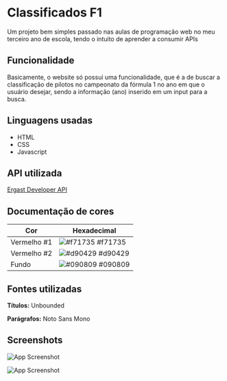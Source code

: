# Classificados F1

Um projeto bem simples passado nas aulas de programação web no meu terceiro ano de escola, tendo o intuito de aprender a consumir APIs

## Funcionalidade

Basicamente, o website só possui uma funcionalidade, que é a de buscar a classificação de pilotos no campeonato da fórmula 1 no ano em que o usuário desejar, sendo a informação (ano) inserido em um input para a busca.

## Linguagens usadas

- HTML
- CSS
- Javascript

## API utilizada

[Ergast Developer API](https://ergast.com/mrd/)

## Documentação de cores

| Cor         | Hexadecimal                                                      |
| ----------- | ---------------------------------------------------------------- |
| Vermelho #1 | ![#f71735](https://via.placeholder.com/10/f71735?text=+) #f71735 |
| Vermelho #2 | ![#d90429](https://via.placeholder.com/10/d90429?text=+) #d90429 |
| Fundo       | ![#090809](https://via.placeholder.com/10/090809?text=+) #090809 |

## Fontes utilizadas

**Títulos:** Unbounded

**Parágrafos:** Noto Sans Mono


## Screenshots

![App Screenshot](https://private-user-images.githubusercontent.com/102840449/311387317-059a4b4b-e46e-4595-9610-3bc825d2ee70.png?jwt=eyJhbGciOiJIUzI1NiIsInR5cCI6IkpXVCJ9.eyJpc3MiOiJnaXRodWIuY29tIiwiYXVkIjoicmF3LmdpdGh1YnVzZXJjb250ZW50LmNvbSIsImtleSI6ImtleTUiLCJleHAiOjE3MDk5Mzg4NzQsIm5iZiI6MTcwOTkzODU3NCwicGF0aCI6Ii8xMDI4NDA0NDkvMzExMzg3MzE3LTA1OWE0YjRiLWU0NmUtNDU5NS05NjEwLTNiYzgyNWQyZWU3MC5wbmc_WC1BbXotQWxnb3JpdGhtPUFXUzQtSE1BQy1TSEEyNTYmWC1BbXotQ3JlZGVudGlhbD1BS0lBVkNPRFlMU0E1M1BRSzRaQSUyRjIwMjQwMzA4JTJGdXMtZWFzdC0xJTJGczMlMkZhd3M0X3JlcXVlc3QmWC1BbXotRGF0ZT0yMDI0MDMwOFQyMjU2MTRaJlgtQW16LUV4cGlyZXM9MzAwJlgtQW16LVNpZ25hdHVyZT1mYjdiNzY4MjU0MGI5MzM3MGU5MzEwZGVmMGM4Y2UzZmY3ODk2MTlkODVjNmZhZTYxY2MwNGJkODY1NDcyMjgzJlgtQW16LVNpZ25lZEhlYWRlcnM9aG9zdCZhY3Rvcl9pZD0wJmtleV9pZD0wJnJlcG9faWQ9MCJ9.sjhxTriP7rUi3RBATryfnbELJHxpT6mUJVeyUHrfcSs)

![App Screenshot](https://private-user-images.githubusercontent.com/102840449/311387323-30fc3309-cd65-4b01-899f-3a5344506d3c.png?jwt=eyJhbGciOiJIUzI1NiIsInR5cCI6IkpXVCJ9.eyJpc3MiOiJnaXRodWIuY29tIiwiYXVkIjoicmF3LmdpdGh1YnVzZXJjb250ZW50LmNvbSIsImtleSI6ImtleTUiLCJleHAiOjE3MDk5MzkwMjUsIm5iZiI6MTcwOTkzODcyNSwicGF0aCI6Ii8xMDI4NDA0NDkvMzExMzg3MzIzLTMwZmMzMzA5LWNkNjUtNGIwMS04OTlmLTNhNTM0NDUwNmQzYy5wbmc_WC1BbXotQWxnb3JpdGhtPUFXUzQtSE1BQy1TSEEyNTYmWC1BbXotQ3JlZGVudGlhbD1BS0lBVkNPRFlMU0E1M1BRSzRaQSUyRjIwMjQwMzA4JTJGdXMtZWFzdC0xJTJGczMlMkZhd3M0X3JlcXVlc3QmWC1BbXotRGF0ZT0yMDI0MDMwOFQyMjU4NDVaJlgtQW16LUV4cGlyZXM9MzAwJlgtQW16LVNpZ25hdHVyZT1mODJlZGYyNGJkMzZlNDQwNTUyODE1ZmRmNjA3MmM1NjY4M2QwY2I2OTM1YTliMTY3NTM2NTFlZDY0YTFlNjhlJlgtQW16LVNpZ25lZEhlYWRlcnM9aG9zdCZhY3Rvcl9pZD0wJmtleV9pZD0wJnJlcG9faWQ9MCJ9.inez0xYPEmb2S4Zalhb9DSB3UtuvltQzy_H85y5ykC0)

